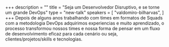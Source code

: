 +++
description = ""
title = "Seja um Desenvolvedor Disruptivo, e se torne um grande DevOps"
type = "new-talk"
speakers = [
        "valdomiro-bilharvas",
]
+++
Depois de alguns anos trabalhando com times em formatos de Squads com a metodologia DevOps adquirimos experiencias e muito aprendizado, o processo transformou nossos times e nossa forma de pensar em um fluxo de desenvolvimento eficaz para cada cenário ou seja, clientes/projetos/skills e tecnologias.